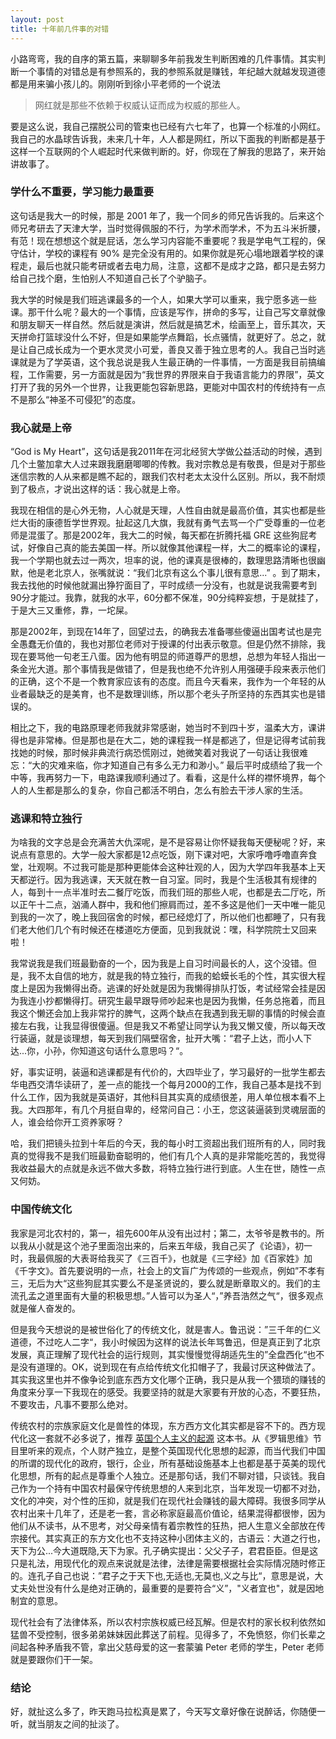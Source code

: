 ```yaml
---
layout: post
title: 十年前几件事的对错
---
```


小路弯弯，我的自序的第五篇，来聊聊多年前我发生判断困难的几件事情。其实判断一个事情的对错总是有参照系的，我的参照系就是赚钱，年纪越大就越发现道德都是用来骗小孩儿的。刚刚听到徐小平老师的一个说法

>网红就是那些不依赖于权威认证而成为权威的那些人。

要是这么说，我自己摆脱公司的管束也已经有六七年了，也算一个标准的小网红。我自己的水晶球告诉我，未来几十年，人人都是网红，所以下面我的判断都是基于这样一个互联网的个人崛起时代来做判断的。好，你现在了解我的思路了，来开始讲故事了。

### 学什么不重要，学习能力最重要

这句话是我大一的时候，那是 2001 年了，我一个同乡的师兄告诉我的。后来这个师兄考研去了天津大学，当时觉得佩服的不行，为学术而学术，不为五斗米折腰，有范！现在想想这个就是屁话，怎么学习内容能不重要呢？我是学电气工程的，保守估计，学校的课程有 90% 是完全没有用的。如果你就是死心塌地跟着学校的课程走，最后也就只能考研或者去电力局，注意，这都不是成才之路，都只是去努力给自己找个磨，生怕别人不知道自己长了个驴脑子。

我大学的时候是我们班逃课最多的一个人，如果大学可以重来，我宁愿多逃一些课。那干什么呢？最大的一个事情，应该是写作，拼命的多写，让自己写文章就像和朋友聊天一样自然。然后就是演讲，然后就是搞艺术，绘画至上，音乐其次，天天拼命打篮球没什么不好，但是如果能学点舞蹈，长点骚情，就更好了。总之，就是让自己成长成为一个更水灵灵小可爱，善良又善于独立思考的人。我自己当时逃课就是为了学英语，这个我总说是我人生最正确的一件事情，一方面是我目前搞编程，工作需要，另一方面就是因为“我世界的界限来自于我语言能力的界限”，英文打开了我的另外一个世界，让我更能包容新思路，更能对中国农村的传统持有一点不是那么“神圣不可侵犯”的态度。

### 我心就是上帝

“God is My Heart”，这句话是我2011年在河北经贸大学做公益活动的时候，遇到几个土鳖加拿大人过来跟我磨磨唧唧的传教。我对宗教总是有敬畏，但是对于那些迷信宗教的人从来都是瞧不起的，跟我们农村老太太没什么区别。所以，我不耐烦到了极点，才说出这样的话：我心就是上帝。

我现在相信的是心外无物，人心就是天理，人性自由就是最高价值，其实也都是些烂大街的康德哲学世界观。扯起这几大旗，我就有勇气去骂一个广受尊重的一位老师是混蛋了。那是2002年，我大二的时候，每天都在折腾托福 GRE 这些狗屁考试，好像自己真的能去美国一样。所以就像其他课程一样，大二的概率论的课程，我一个学期也就去过一两次，坦率的说，他的课真是很棒的，数理思路清晰也很幽默，他是老北京人，张嘴就说：“我们北京有这么个事儿很有意思...” 。到了期末，我去找他的时候他就漏出狰狞面目了，平时成绩一分没有，也就是说我需要考到90分才能过。我靠，就我的水平，60分都不保准，90分纯粹妄想，于是就挂了，于是大三又重修，靠，一坨屎。

那是2002年，到现在14年了，回望过去，的确我去准备哪些傻逼出国考试也是完全愚蠢无价值的，我也对那位老师对于授课的付出表示敬意。但是仍然不排除，我现在要骂他一句老王八蛋。因为他有明显的师道尊严的思想，总想为年轻人指出一条金光大道。那个事情我是做错了，但是我也绝不允许别人用强硬手段来表示他们的正确，这个不是一个教育家应该有的态度。而且今天看来，我作为一个年轻的从业者最缺乏的是美育，也不是数理训练，所以那个老头子所坚持的东西其实也是错误的。

相比之下，我的电路原理老师我就非常感谢，她当时不到四十岁，温柔大方，课讲得也是非常棒。但是那也是在大二，她的课程我一样是都逃了，但是记得考试前我找她的时候，那时候非典流行病恐慌刚过，她微笑着对我说了一句话让我很难忘：“大的灾难来临，你才知道自己有多么无力和渺小。” 最后平时成绩给了我一个中等，我再努力一下，电路课我顺利通过了。看看，这是什么样的襟怀境界，每个人的人生都是那么的复杂，你自己都活不明白，怎么有脸去干涉人家的生活。

### 逃课和特立独行

为啥我的文字总是会充满苦大仇深呢，是不是容易让你怀疑我每天便秘呢？好，来说点有意思的。大学一般大家都是12点吃饭，刚下课对吧，大家呼噜呼噜直奔食堂，壮观啊。不过我可能是那种更能体会这种壮观的人，因为大学四年我基本上天天都逆行。因为我逃课，天天就在教一自习室。同时，我是个生活极其有规律的人，每到十一点半准时去二餐厅吃饭，而我们班的那些人呢，也都是去二厅吃，所以正午十二点，汹涌人群中，我和他们擦肩而过，差不多这是他们一天中唯一能见到我的一次了，晚上我回宿舍的时候，都已经熄灯了，所以他们也都睡了，只有我们老大他们几个有时候还在楼道吃方便面，见到我就说：嘿，科学院院士又回来啦！

我常说我是我们班最勤奋的一个，因为我是上自习时间最长的人，这个没错。但是，我不太自信的地方，就是我的特立独行，而我的蛤蟆长毛的个性，其实很大程度上是因为我懒得出奇。逃课的好处就是因为我懒得排队打饭，考试经常会挂是因为我连小抄都懒得打。研究生最早跟导师吵起来也是因为我懒，任务总拖着，而且我这个懒还会加上我非常拧的脾气，这两个缺点在我遇到我无聊的事情的时候会直接左右我，让我显得很傻逼。但是我又不希望让同学认为我又懒又傻，所以每天改行装逼，就是谈理想，每天到我们隔壁宿舍，扯开大嘴：“君子上达，而小人下达...你，小孙，你知道这句话什么意思吗？“。

好，事实证明，装逼和逃课都是有代价的，大四毕业了，学习最好的一批学生都去华电西交清华读研了，差一点的能找一个每月2000的工作，我自己基本是找不到什么工作，因为我就是英语好，其他科目其实真的成绩很差，用人单位根本看不上我。大四那年，有几个月挺自卑的，经常问自己：小王，您这装逼装到灵魂层面的人，谁会给你开工资养家呀？

哈，我们把镜头拉到十年后的今天，我的每小时工资超出我们班所有的人，同时我真的觉得我不是我们班最勤奋聪明的，他们有几个人真的是非常能吃苦的，我觉得我收益最大的点就是永远不做大多数，将特立独行进行到底。人生在世，随性一点又何妨。


### 中国传统文化

我家是河北农村的，第一，祖先600年从没有出过村；第二，太爷爷是教书的。所以我从小就是这个池子里面泡出来的，后来五年级，我自己买了《论语》，初一时，我最佩服的大表哥给我买了《三百千》，也就是《三字经》加《百家姓》加《千字文》。首先要说明的一点，社会上的文盲广为传颂的一些观点，例如”不孝有三，无后为大“这些狗屁其实要么不是圣贤说的，要么就是断章取义的。我们的主流孔孟之道里面有大量的积极思想。”人皆可以为圣人“，”养吾浩然之气“，很多观点就是催人奋发的。

但是我今天想说的是被世俗化了的传统文化，就是害人。鲁迅说：”三千年的仁义道德，不过吃人二字“，我小时候因为这样的说法长年骂鲁迅，但是真正到了北京发展，真正理解了现代社会的运行规则，其实慢慢觉得胡适先生的”全盘西化“也不是没有道理的。OK，说到现在有点给传统文化扣帽子了，我最讨厌这种做法了。其实我这里也并不像争论到底东西方文化哪个正确，我只是从我一个猥琐的赚钱的角度来分享一下我现在的感受。我要坚持的就是大家要有开放的心态，不要狂热，不要攻击，凡事不要那么绝对。

传统农村的宗族家庭文化是兽性的体现，东方西方文化其实都是容不下的。西方现代化这一套就不必多说了，推荐 [英国个人主义的起源](https://book.douban.com/subject/3158094/) 这本书。从《罗辑思维》节目里听来的观点，个人财产独立，是整个英国现代化思想的起源，而当代我们中国的所谓的现代化的政府，银行，企业，所有基础设施基本上也都是基于英美的现代化思想，所有的起点是尊重个人独立。还是那句话，我们不聊对错，只谈钱。我自己作为一个持有中国农村最保守传统思想的人来到北京，当年发现一切都不对劲，文化的冲突，对个性的压抑，就是我们在现代社会赚钱的最大障碍。我很多同学从农村出来十几年了，还是老一套，言必称家庭最高价值论，结果混得都很惨，因为他们从不读书，从不思考，对父母亲情有着宗教性的狂热，把人生意义全部放在传宗接代。其实真正的东方文化也不支持这种小团体主义的，古语云：大道之行也，天下为公...今大道既隐,天下为家。孔子确实提出：父父子子，君君臣臣。但是这只是礼法，用现代化的观点来说就是法律，法律是需要根据社会实际情况随时修正的。连孔子自己也说：”君子之于天下也,无适也,无莫也,义之与比“，意思是说，大丈夫处世没有什么是绝对正确的，最重要的是要符合“义”，"义者宜也"，就是因地制宜的意思。

现代社会有了法律体系，所以农村宗族权威已经瓦解。但是农村的家长权利依然如猛兽不受控制，很多弟弟妹妹因此葬送了前程。见得多了，不免愤怒，你们长辈之间起各种矛盾我不管，拿出父慈母爱的这一套蒙骗 Peter 老师的学生，Peter 老师就是要跟你们干一架。

### 结论

好，就扯这么多了，昨天跑马拉松真是累了，今天写文章好像在说醉话，你随便一听，就当朋友之间的扯淡了。